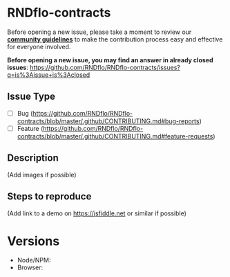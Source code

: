 # RNDflo-contracts

Before opening a new issue, please take a moment to review our [**community guidelines**](https://github.com/RNDflo/RNDflo-contracts/blob/master/.github/CONTRIBUTING.md) to make the contribution process easy and effective for everyone involved.

**Before opening a new issue, you may find an answer in already closed issues**:
https://github.com/RNDflo/RNDflo-contracts/issues?q=is%3Aissue+is%3Aclosed

## Issue Type

- [ ] Bug (https://github.com/RNDflo/RNDflo-contracts/blob/master/.github/CONTRIBUTING.md#bug-reports)
- [ ] Feature (https://github.com/RNDflo/RNDflo-contracts/blob/master/.github/CONTRIBUTING.md#feature-requests)

## Description

(Add images if possible)

## Steps to reproduce

(Add link to a demo on https://jsfiddle.net or similar if possible)

# Versions

- Node/NPM:
- Browser:
